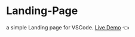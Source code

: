 # Landing-Page
a simple Landing page for VSCode.
[Live Demo](https://SaifeddineBoudokhane.github.io/Landing-Page/) :point_left:
